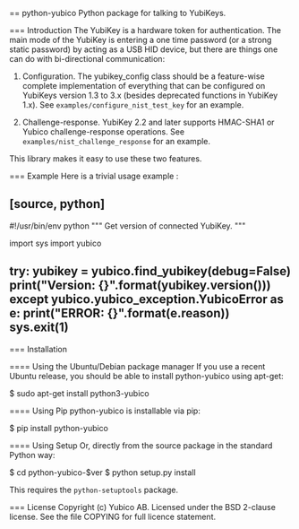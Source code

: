 == python-yubico
Python package for talking to YubiKeys.

=== Introduction
The YubiKey is a hardware token for authentication. The main mode of the
YubiKey is entering a one time password (or a strong static password) by acting
as a USB HID device, but there are things one can do with bi-directional
communication:

1. Configuration. The yubikey_config class should be a feature-wise complete
   implementation of everything that can be configured on YubiKeys version 1.3
   to 3.x (besides deprecated functions in YubiKey 1.x).
   See `examples/configure_nist_test_key` for an example.

2. Challenge-response. YubiKey 2.2 and later supports HMAC-SHA1 or Yubico
   challenge-response operations.
   See `examples/nist_challenge_response` for an example.
   
This library makes it easy to use these two features.

===  Example
Here is a trivial usage example :

[source, python]
----
#!/usr/bin/env python
""" Get version of connected YubiKey. """

import sys
import yubico

try:
    yubikey = yubico.find_yubikey(debug=False)
    print("Version: {}".format(yubikey.version()))
except yubico.yubico_exception.YubicoError as e:
    print("ERROR: {}".format(e.reason))
    sys.exit(1)
----

=== Installation

==== Using the Ubuntu/Debian package manager
If you use a recent Ubuntu release, you should be able to install python-yubico
using apt-get:

  $ sudo apt-get install python3-yubico


==== Using Pip
python-yubico is installable via pip:

  $ pip install python-yubico

==== Using Setup
Or, directly from the source package in the standard Python way:

  $ cd python-yubico-$ver
  $ python setup.py install

This requires the `python-setuptools` package.

=== License
Copyright (c) Yubico AB.
Licensed under the BSD 2-clause license.
See the file COPYING for full licence statement.
